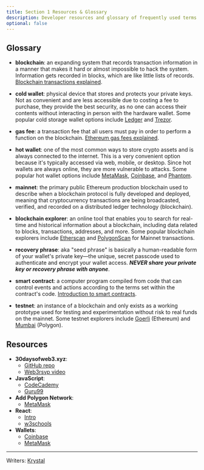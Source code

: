 ```yaml
---
title: Section 1 Resources & Glossary
description: Developer resources and glossary of frequently used terms from section 1.
optional: false
---
```


## Glossary

- **blockchain**: an expanding system that records transaction information in a manner that makes it hard or almost impossible to hack the system. Information gets recorded in blocks, which are like little lists of records. [Blockchain transactions explained](https://www.euromoney.com/learning/blockchain-explained/how-transactions-get-into-the-blockchain).

- **cold wallet**: physical device that stores and protects your private keys. Not as convenient and are less accessible due to costing a fee to purchase, they provide the best security, as no one can access their contents without interacting in person with the hardware wallet. Some popular cold storage wallet options include [Ledger](https://www.ledger.com/) and [Trezor](https://trezor.io/).

- **gas fee**: a transaction fee that all users must pay in order to perform a function on the blockchain. [Ethereum gas fees explained](https://www.nerdwallet.com/article/investing/ethereum-gas).

- **hot wallet**: one of the most common ways to store crypto assets and is always connected to the internet. This is a very convenient option because it's typically accessed via web, mobile, or desktop. Since hot wallets are always online, they are more vulnerable to attacks. Some popular hot wallet options include [MetaMask](https://metamask.io/), [Coinbase](https://www.coinbase.com/wallet), and [Phantom](https://phantom.app/). 

- **mainnet**: the primary public Ethereum production blockchain used to describe when a blockchain protocol is fully developed and deployed, meaning that cryptocurrency transactions are being broadcasted, verified, and recorded on a distributed ledger technology (blockchain).

- **blockchain explorer**: an online tool that enables you to search for real-time and historical information about a blockchain, including data related to blocks, transactions, addresses, and more. Some popular blockchain explorers include [Etherscan](https://etherscan.io/) and [PolygonScan](https://polygonscan.com/) for Mainnet transactions. 

- **recovery phrase**: aka "seed phrase" is basically a human-readable form of your wallet's private key—the unique, secret passcode used to authenticate and encrypt your wallet access. _**NEVER share your private key or recovery phrase with anyone**_.

- **smart contract**: a computer program compiled from code that can control events and actions according to the terms set within the contract's code. [Introduction to smart contracts](https://docs.soliditylang.org/en/latest/introduction-to-smart-contracts.html).

- **testnet**: an instance of a blockchain and only exists as a working prototype used for testing and experimentation without risk to real funds on the mainnet. Some testnet explorers include [Goerli](https://goerli.etherscan.io/) (Ethereum) and [Mumbai](https://mumbai.polygonscan.com/) (Polygon).

## Resources

- **30daysofweb3.xyz**:
    - [GitHub repo](https://github.com/womenbuildweb3/30daysofweb3.xyz)
    - [Web3rsvp video](https://www.loom.com/share/c3fb24a579644feaa7510e98be37181a)
- **JavaScript**:
    - [CodeCademy](https://www.codecademy.com/learn/introduction-to-javascript)
    - [Guru99](https://www.guru99.com/interactive-javascript-tutorials.html)
- **Add Polygon Network**:
    - [MetaMask](https://docs.polygon.technology/docs/develop/metamask/config-polygon-on-metamask/)
- **React**:
    - [Intro](https://reactjs.org/tutorial/tutorial.html)
    - [w3schools](https://www.w3schools.com/REACT/DEFAULT.ASP)
- **Wallets**:
    - [Coinbase](https://www.coinbase.com/wallet)
    - [MetaMask](https://metamask.io/)

---

Writers: [Krystal](https://twitter.com/theekrystallee)